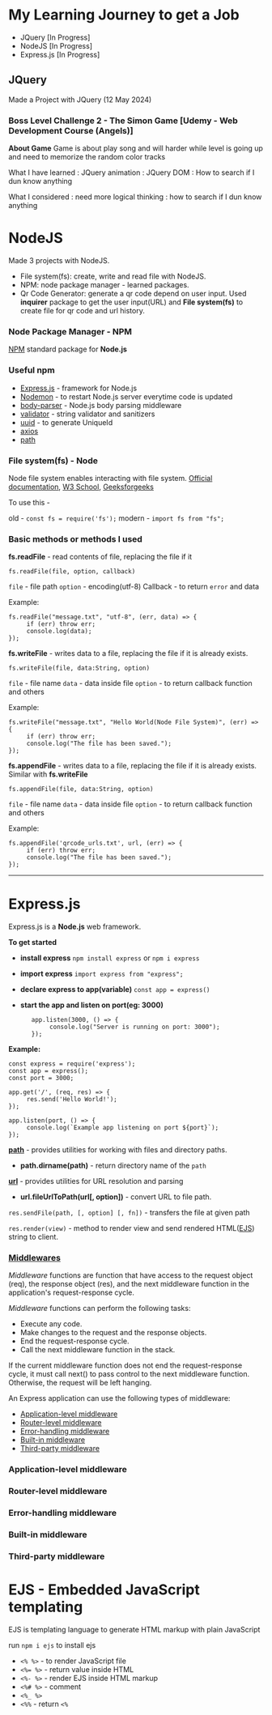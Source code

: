 # My Learning Journey to get a Job

- JQuery [In Progress]
- NodeJS [In Progress]
- Express.js [In Progress]

## JQuery

Made a Project with JQuery (12 May 2024)

### Boss Level Challenge 2 - The Simon Game [Udemy - Web Development Course (Angels)]

**About Game**
Game is about play song and will harder while level is going up and need to memorize the random color tracks

What I have learned
: JQuery animation
: JQuery DOM
: How to search if I dun know anything

What I considered
: need more logical thinking
: how to search if I dun know anything

# NodeJS

Made 3 projects with NodeJS.

- File system(fs): create, write and read file with NodeJS.
- NPM: node package manager - learned packages.
- Qr Code Generator: generate a qr code depend on user input. Used **inquirer** package to get the user input(URL) and **File system(fs)** to create file for qr code and url history.

### Node Package Manager - NPM

[NPM](https://www.npmjs.com/) standard package for **Node.js**

### Useful npm

- [Express.js](https://expressjs.com/) - framework for Node.js
- [Nodemon](https://nodemon.io/) - to restart Node.js server everytime code is updated
- [body-parser](https://www.npmjs.com/package/body-parser) - Node.js body parsing middleware
- [validator](https://www.npmjs.com/package/validator) - string validator and sanitizers
- [uuid](https://www.npmjs.com/package/uuid) - to generate UniqueId
- [axios](https://www.npmjs.com/package/axios)
- [path](https://www.npmjs.com/package/path)

### File system(fs) - Node

Node file system enables interacting with file system.
[Official documentation](https://nodejs.org/api/fs.html), [W3 School](https://www.w3schools.com/nodejs/nodejs_filesystem.asp), [Geeksforgeeks](https://www.geeksforgeeks.org/node-js-file-system/)

To use this -

old - `const fs = require('fs');`
modern - `import fs from "fs";`

### Basic methods or methods I used

**fs.readFile** - read contents of file, replacing the file if it

`fs.readFile(file, option, callback)`

`file` <String> - file path
`option` - encoding(utf-8)
Callback - to return `error` and data

Example:

```
fs.readFile("message.txt", "utf-8", (err, data) => {
     if (err) throw err;
     console.log(data);
});
```

**fs.writeFile** - writes data to a file, replacing the file if it is already exists.

`fs.writeFile(file, data:String, option)`

`file` <String> - file name
`data` <String> - data inside file
`option` <Object> - to return callback function and others

Example:

```
fs.writeFile("message.txt", "Hello World(Node File System)", (err) => {
     if (err) throw err;
     console.log("The file has been saved.");
});
```

**fs.appendFile** - writes data to a file, replacing the file if it is already exists. Similar with **fs.writeFile**

`fs.appendFile(file, data:String, option)`

`file` <String> - file name
`data` <String> - data inside file
`option` <Object> - to return callback function and others

Example:

```
fs.appendFile('qrcode_urls.txt', url, (err) => {
     if (err) throw err;
     console.log("The file has been saved.");
});
```

---

# Express.js

Express.js is a **Node.js** web framework.

**To get started**

- **install express**
  `npm install express`
  or
  `npm i express`

- **import express**
  `import express from "express";`

- **declare express to app(variable)**
  `const app = express()`

- **start the app and listen on port(eg: 3000)**
  ```
     app.listen(3000, () => {
          console.log("Server is running on port: 3000");
     });
  ```

**Example:**

```
const express = require('express');
const app = express();
const port = 3000;

app.get('/', (req, res) => {
     res.send('Hello World!');
});

app.listen(port, () => {
     console.log(`Example app listening on port ${port}`);
});
```

**[path](https://nodejs.org/api/path.html)** - provides utilities for working with files and directory paths.

- **path.dirname(path)** - return directory name of the `path`

**[url](https://nodejs.org/api/url.html)** - provides utilities for URL resolution and parsing

- **url.fileUrlToPath(url[, option])** - convert URL to file path.

`res.sendFile(path, [, option] [, fn])` - transfers the file at given path

`res.render(view)` - method to render view and send rendered HTML([EJS](#ejs---embedded-javascript-templating)) string to client.

### [Middlewares](https://expressjs.com/en/guide/using-middleware.html)

_Middleware_ functions are function that have access to the request object (req), the response object (res), and the next middleware function in the application's request-response cycle.

_Middleware_ functions can perform the following tasks:

- Execute any code.
- Make changes to the request and the response objects.
- End the request-response cycle.
- Call the next middleware function in the stack.

If the current middleware function does not end the request-response cycle, it must call next() to pass control to the next middleware function. Otherwise, the request will be left hanging.

An Express application can use the following types of middleware:

<!-- - [Application-level middleware](https://expressjs.com/en/guide/using-middleware.html#middleware.application)
- [Router-level middleware](https://expressjs.com/en/guide/using-middleware.html#middleware.router)
- [Error-handling middleware](https://expressjs.com/en/guide/using-middleware.html#middleware.error-handling)
- [Built-in middleware](https://expressjs.com/en/guide/using-middleware.html#middleware.built-in)
- [Third-party middleware](https://expressjs.com/en/guide/using-middleware.html#middleware.third-party) -->

- [Application-level middleware](#application-level-middleware)
- [Router-level middleware](#router-level-middleware)
- [Error-handling middleware](#error-handling-middleware)
- [Built-in middleware](#built-in-middleware)
- [Third-party middleware](#third-party-middleware)

### Application-level middleware

### Router-level middleware

### Error-handling middleware

### Built-in middleware

### Third-party middleware

# EJS - Embedded JavaScript templating

EJS is templating language to generate HTML markup with plain JavaScript

run `npm i ejs` to install ejs

- `<% %>` - to render JavaScript file
- `<%= %>` - return value inside HTML
- `<%- %>` - render EJS inside HTML markup
- `<%# %>` - comment
- `<%_ %>`
- `<%%` - return `<%`
